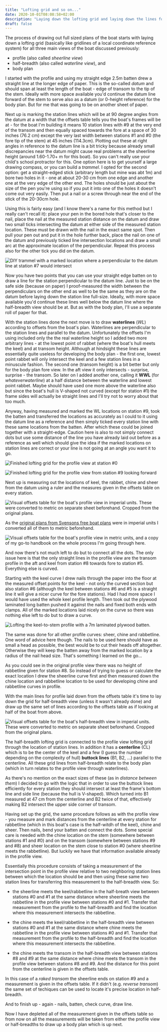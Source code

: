 ```yaml
---
title: "Lofting grid and so on..."
date: 2020-10-01T08:08:58+02:00
description: "Laying down the lofting grid and laying down the lines for profile and half-breadth."
draft: false
---
```


The process of drawing out full sized plans of the boat starts with laying
down a lofting grid (basically like gridlines of a local coordinate reference
system) for all three main views of the boat discussed previously:

- profile (also called _sheerline view_)
- half-breadth (also called _waterline view_), and
- body plan

I started with the profile and using my straight edge 2.5m batten drew a straight
line at the longer edge of paper. This is the so-called *datum* and should span
at least the length of the boat - edge of transom to the tip of the stem. Ideally with
more space available you'd continue the datum line forward of the stem to serve
also as a datum (or 0-height reference) for the body plan. But for me that
was going to be on another sheet of paper.

Next up is marking the station lines which will be at 90 degree angles from
the datum at a width that the offsets table tells you the boat's frames will
be at - for the boat I'm building it means 10 station lines with #9 at the very
end of the transom and then equally spaced towards the fore at
a space of 30 inches (76.2 cm) except the very last width between stations #1
and #0 (the fore tip of the stem) at 45 inches (114.3cm). Plotting out these at
right angles in reference to the datum line is a bit tricky because already small
discrepancies near the datum might cause real problems at the sheerline height
(around 1.60-1.70+ m for this boat). So you can't really use your child's school
protractor for this. One option here is to get yourself a large drawing compass,
or you can build a *trammel*. I opted for the second option: get a
straight-edged stick (arbitrary length but mine was abt 1m) and bore two
holes in it - one at about 20-30 cm from one edge and another one at the very
edge of the other end. The holes should be just about the size of the pen
you're using so if you put it into one of the holes it doesn't come out very
easily. Then put a nail or a screw through near the end of the stick of the 20-30cm
hole.

Using this is fairly easy (and I know there's a name for this method but
I really can't recall it): place your pen in the bored hole that's closer to the
nail, place the nail at the measured station distance on the datum and draw two
small ticks intersecting the datum at either side of the measured station location.
These must be drawn with the nail in the exact same spot. Then pull your pen
out and put it in the hole further back, place the nail on one of the datum and
previously ticked line intersection locations and draw a small arc at the
approximate location of the perpendicular. Repeat this process also for the
other tick you did on the datum.

![DIY trammel with a marked location where a perpendicular to the datum line
at station #7 would intersect](../img/trammel.jpg)

Now you have two points that you can use
your straight edge batten on to draw a line for the station perpendicular to
the datum line. Just to be on the safe side (because on paper) I proof-measured
the width between the perpendiculars on the other end as well to be the same
as they are on the datum before laying down the station line full-size. Ideally,
with more space available you'd continue these lines well below the datum line
where the half-breadth view should be at. But as with the body plan, I'll use a
separate roll of paper for that.

With the station lines done the next move is to draw **waterlines** (*WL*) according
to offsets from the boat's plan. Waterlines are perpendicular to the station lines
and parallel to the datum. Unfortunately the offsets I'm using included
only the the real waterline height so I added two more arbitrary lines - at the
lowest point of rabbet (where the boat's hull meets the keel) and at transom
height. Although at hindsight these lines are essentially quite useless for
developing the body plan - the first one, lowest point rabbet will only intersect
the keel and a few station lines in a minuscule fashion. The second one (transom
height) is a bit better but only for the body plan fore view. In the aft view it
only intersects - surprise, surprise - the transom. So later on I added
another one, calling it **WWL** (for _whateverwaterline_) at a half distance between
the waterline and lowest point rabbet. Maybe should have used one more above
the waterline also but since the boat's hull is V-shaped not curved (except for
station #1) the frame sides will actually be straight lines and I'll try not
to worry about that too much.

Anyway, having measured and marked the WL locations on station #9, took the
batten and transferred the locations as accurately as I could to it using the
datum line as a reference and then simply ticked every station line with these
same locations from the batten. After which these could be joined together with
a straight-edge. Caution here is also to not simply connect dots but use some
distance of the line you have already laid out before as a reference as well
which should give the idea if the marked locations on station lines are
correct or your line is not going at an angle you want it to go.

![Finished lofting grid for the profile view at station #0](../img/finished-profile-grid.jpg)

![Finished lofting grid for the profile view from station #9 looking forward](../img/finished-profile-grid-2.jpg)

Next up is measuring out the locations of keel, the rabbet, chine and sheer
from the datum using a ruler and the measures given in the offsets table on every
station.

![Visual offsets table for the boat's profile view in
imperial units. These were converted to metric on separate sheet beforehand.
Cropped from the original plans.](../img/visual-offsets-table.png)

As the [original plans from Svensons free boat plans](http://www.svensons.com/boat/?f=SailBoats/Gypsy/Gypsy_2.jpg)
were in imperial units I converted all of them to metric beforehand.

![Visual offsets table for the boat's profile view in
metric units, and a copy of my go-to handbook on the whole process I'm going
through here.](../img/visual-offsets-table-conversions.jpg)

And now there's not much left to do but to connect all the dots. The only issue
here is that the only straight lines in the profile view are the transom profile
in the aft and keel from station #8 towards fore to station #5. Everything else
is curved.

Starting with the keel curve I drew nails through the paper into the floor at
the measured offset points for the keel - not only the curved section but also
station #6 (although the keel between stations #6 and #5 is a straight line it
will give a nicer curve for the fore stations). Had I had more space I would
have used the whole keel profile length. Then took out the plywood laminated
long batten pushed it against the nails and fixed both ends with clamps.
All of the marked locations laid nicely on the curve so there was nothing else
left to do but to draw a curve.

![Lofting the keel-to-stem profile with a 7m laminated plywood batten.](../img/lofting-keel.jpg)

The same was done for all other profile curves: sheer, chine and rabbetline. One
word of advice here though. The nails to be used here should have as small a head
as possible, the best would be to cut their heads off altogether. Otherwise they
will keep the batten away from the marked location by a radius of the nail head
size. That's something I learned on the go...

As you could see in the original profile view there was no height of rabbetline
given for station #8. So instead of trying to guess or calculate the exact
location I drew the sheerline curve first and then measured down the chine location
and rabbetline location to be used for developing chine and rabbetline curves
in profile.

With the main lines for profile laid down from the offsets table it's time to
lay down the grid for half-breadth view (unless it wasn't already done) and draw
up the same set of lines according to the offsets table as if looking at half
of the boat from above.

![Visual offsets table for the boat's half-breadth view in
imperial units. These were converted to metric on separate sheet beforehand.
Cropped from the original plans.](../img/visual-offsets-halfbreadth.png)

The half-breadth lofting grid is connected to the profile view lofting grid
through the location of station lines. In addition it has a **centerline** (CL)
which is to be the center of the keel and a few (I guess the number depending
on the complexity of hull) **buttock lines** (B1, B2, ...) parallel to the
centerline. All these grid lines from half-breadth relate to the body plan
(which in turn relates to the profile view through waterlines).

As there's no mention on the exact sizes of these (as in _distance between them_)
I decided to go with the logic that in order to use the buttock lines
efficiently for every station they should intersect at least the frame's
bottom line and side line (because the hull is V-shaped). Which turned into
B1 measured at 47 cm from the centerline and B2 twice
of that, effectively making B2 intersect the upper side corner of transom.

Having set up the grid, the same procedure follows as with the profile view -
you measure and mark distances from the centerline at every station for
rabbetline (which in this boat's case is the half-witdh of the keel), chine and sheer.
Then nails, bend your batten and connect the dots. Some special care is needed
with the chine location on the stem (somewhere between stations #1 and #0) and on
the transom (somewhere between stations #9 and #8) and sheer location on the
stem close to station #0 (where sheerline meets the rabbetline). But luckily
we have that information available already in the profile view.

Essentially this procedure consists of taking a measurement of the intersection
point in the profile view relative to two neighboring station lines between which
the location should be and then using these same two station lines for
transferring this measurement to the half-breadth view. So:

- the sheerline meets the keel/rabbetline in the half-breath view between
stations #0 and #1 at the same distance where sheerline meets the rabbetline
in the profile view between stations #0 and #1. Transfer that measurement from
the profile to the half-breadth and find the location where this measurement
intersects the rabbetline.

- the chine meets the keel/rabbetline in the half-breadth view between
stations #0 and #1 at the same distance where chine meets the rabbetline
in the profile view between stations #0 and #1. Transfer that measurement from
the profile to the half-breadth and find the location where this measurement
intersects the rabbetline.

- the chine meets the transom in the half-breadth view between
stations #8 and #9 at the same distance where chine meets the transom
in the profile view between stations #8 and #9. And the distance for this point
from the centerline is given in the offsets table.

In this case of a _raked transom_ the sheerline ends on station #9 and a
measurement is given in the offsets table. If it didn't (e.g. _reverse transom_)
the same set of techiques can be used to locate it's precise location in
half-breadth.

And to finish up - again - nails, batten, check curve, draw line.

Now I have depleted all of the measurement given in the offsets table so from
now on all the measurements will be taken from either the profile view or
half-breadths to draw up a body plan which is up next.

